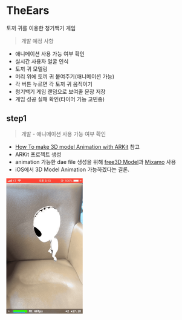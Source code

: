 # TheEars

토끼 귀를 이용한 청기백기 게임

> 개발 예정 사항

- 애니메이션 사용 가능 여부 확인
- 실시간 사용자 얼굴 인식
- 토끼 귀 모델링
- 머리 위에 토끼 귀 붙여주기(애니메이션 가능)
- 각 버튼 누르면 각 토끼 귀 움직이기
- 청기백기 게임 랜덤으로 보여줄 문장 저장
- 게임 성공 실패 확인(타이머 기능 고민중)

## step1

> 개발 - 애니메이션 사용 가능 여부 확인

- <a href="https://www.youtube.com/watch?v=F1FyO0L6Q2Y">How To make 3D model Animation with ARKit</a> 참고
- ARKit 프로젝트 생성
- animation 가능한 dae file 생성을 위해 <a href="https://free3d.com/">free3D Model</a>과 <a href="https://www.mixamo.com/#/">Mixamo</a> 사용
- iOS에서 3D Model Animation 가능하겠다는 결론.

<img src="./img/dancingMonster.gif" width="40%">